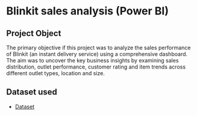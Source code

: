 # Blinkit sales analysis (Power BI)

## Project Object
The primary objective if this project was to analyze the sales performance of Blinkit (an instant delivery service) using a comprehensive dashboard. The aim was to uncover the key business insights by examining sales distribution, outlet performance, customer rating and item trends across different outlet types, location and size.

## Dataset used
- <a href="https://github.com/animeshdwived/Blinkit-sales/blob/main/BlinkIT%20Grocery%20Data.xlsx">Dataset</a>

